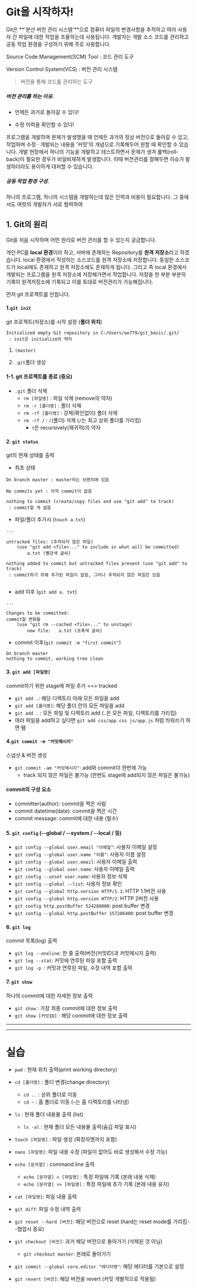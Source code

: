 # Git을 시작하자!



Git은 **'분산 버전 관리 시스템'**으로 컴퓨터 파일의 변경사항을 추적하고 여러 사용자 간 파일에 대한 작업을 조율하는데 사용됩니다. 개발자는 개발 소스 코드를 관리하고 공동 작업 환경을 구성하기 위해 주로 사용합니다.



Source Code Management(SCM) Tool : 코드 관리 도구

Version Control System(VCS) : 버전 관리 시스템

> 버전을 통해 코드를 관리하는 도구



##### 버전 관리를 하는 이유.

* 언제든 과거로 돌아갈 수 있다!

* 수정 이력을 확인할 수 있다!

프로그램을 개발하며 문제가 발생했을 때 언제든 과거의 정상 버전으로 돌아갈 수 있고, 작업하며 수정 · 개발되는 내용을 '커밋'의 개념으로 기록해두어 원할 때 확인할 수 있습니다. 개발 현장에서 하나의 기능을 개발하고 테스트하면서 문제가 생겨 롤백(roll-back)이 필요한 경우가 비일비재하게 발생합니다. 이때 버전관리를 잘해두면 이슈가 발생하더라도 용이하게 대처할 수 있습니다.



##### 공동 작업 환경 구성.

하나의 프로그램, 하나의 시스템을 개발하는데 많은 인력과 비용이 필요합니다. 그 중에서도 여럿의 개발자가 서로 협력하여 





## 1. Git의 원리



Git을 처음 시작하며 어떤 원리로 버전 관리를 할 수 있는지 궁금합니다.

개인 PC를 **local 환경**이라 하고, 서버에 존재하는 Repository를 **원격 저장소**라고 하겠습니다. local 환경에서 작성하는 소스코드를 원격 저장소에 저장합니다. 동일한 소스코드가 local에도 존재하고 원격 저장소에도 존재하게 됩니다. 그리고 즉 local 환경에서 개발되는 프로그램을 원격 저장소에 저장해가면서 작업합니다. 저장을 한 부분 부분의 기록이 원격저장소에 기록되고 이를 토대로 버전관리가 가능해집니다.



먼저 git 프로젝트를 만듭니다. 

#### 1.`git init`

git 프로젝트(저장소)를 시작 설정 (**폴더 위치**)

```
Initialized empty Git repository in C:/Users/wo779/git_basic/.git/
 : init은 initialize의 약자 
```

1. `(master)`

2. `.git`폴더 생성

#### 1-1. git 프로젝트를 종료 (중요)

* `.git` 폴더 삭제
  * `rm [파일명]` : 파일 삭제 (remove의 약자)
  * `rm -r [폴더명]` : 폴더 삭제
  * `rm -rf [폴더명]` : 강제(확인없이) 폴더 삭제
  * `rm -rf /` : `/`(폴더) 삭제 (`/`는 최고 상위 폴더를 가리킴)
    * r은 recursively(재귀적)의 약자



#### 2. `git status`

git의 현재 상태를 출력

* 최초 상태

```
On branch master : master라는 브랜치에 있음

No commits yet : 아직 commit이 없음

nothing to commit (create/copy files and use "git add" to track)
 : commit할 게 없음
```



* 파일/폴더 추가시 (`touch a.txt`)

```
...

untracked files: (추적되지 않은 파일)
	(use "git add <file>..." to include in what will be committed)
		a.txt (빨강색 글씨)

nothing added to commit but untracked files present (use "git add" to track)
 : commit하기 위해 추가된 파일이 없음, 그러나 추적되지 않은 파일은 있음
 
```



* add 이후 (`git add a. txt`)

```
...

Changes to be committed:
commit할 변화들
	(use "git rm --cached <file>..." to unstage)
		new file:	a.txt (초록색 글씨)
```



* commit 이후(`git commit -m "first commit"`)

```
On branch master
nothing to commit, working tree clean
```



#### 3. `git add [파일명]`

commit하기 위한 stage에 파일 추가  ==>  tracked

* `git add .`: 해당 디렉토리 아래 모든 파일을 add
* `git add [폴더명]`: 해당 폴더 안의 모든 파일을 add
* `git add .` : 모든 파일 및 디렉토리 add (`.`은 모든 파일, 디렉토리를 가리킴) 
* 여러 파일을 add하고 싶다면 `git add css/app.css js/app.js` 처럼 띄워쓰기 하면 됌



#### 4.`git commit -m "커밋메시지"`

스냅샷 & 버전 생성

* `git commit -am "커밋메시지"`: add와 commit이 한번에 가능
  * track 되지 않은 파일은 불가능 (한번도 stage에 add되지 않은 파일은 불가능)

#### commit의 구성 요소

* committer(author): commit을 찍은 사람
* commit datetime(date): commit을 찍은 시간
* commit message: commit에 대한 내용 (필수)



#### 5. `git config` (--global / --system / --local / 등)

* `git config --global user.email "이메일"`: 사용자 이메일 설정
* `git config --global user.name "이름"`: 사용자 이름 설정
* `git config --global user.email`: 사용자 이메일 출력
* `git config --global user.name`: 사용자 이메일 출력
* `git config --unset user.name`: 사용자 정보 삭제
* `git config --global --list`: 사용자 정보 확인
* `git config --global http.version HTTP/1.1`: HTTP 1.1버전 사용
* `git config --global http.version HTTP/2`: HTTP 2버전 사용
* `git config http.postBuffer 524288000`: post buffer 변경
* `git config --global http.postBuffer 157286400`: post buffer 변경



#### 6. `git log`

commit 목록(log) 출력

* `git log --oneline`: 한 줄 출력(버전(커밋ID)과 커밋메시지 출력)
* `git log --stat`: 커밋에 연루된 파일 포함 출력
* `git log -p `: 커밋과 연루된 파일, 수정 내역 포함 출력



#### 7. `git show`

하나의 commit에 대한 자세한 정보 출력

* `git show` : 가장 최종 commit에 대한 정보 출력
* `git show [커밋ID]` : 해당 commit에 대한 정보 출력





___

___





# 실습



* `pwd` : 현재 위치 출력(print working directory)
* `cd [폴더명]` : 폴더 변경(change directory)
  * `cd ..` : 상위 폴더로 이동
  * `cd ~` : 홈 폴더로 이동 (`~`는 홈 디렉토리를 나타냄)
* `ls` : 현재 폴더 내용물 출력 (list)
  * `ls -al` : 현재 폴더 모든 내용물 출력(숨김 파일 표시)



* `touch [파일명]` : 파일 생성 (확장자명까지 포함)
* `nano [파일명]`: 파일 내용 수정 (파일이 없어도 바로 생성해서 수정 가능)
* `echo [문자열]` : command line 출력
  * `echo [문자열] > [파일명]` : 특정 파일에 기록 (본래 내용 삭제)
  * `echo [문자열] >> [파일명]` : 특정 파일에 추가 기록 (본래 내용 유지)
* `cat [파일명]`: 파일 내용 출력
* `git diff`: 파일 수정 내역 출력



* `git reset --hard [버전]`: 해당 버전으로 reset (hard는 reset mode를 가리킴--협업시 중요)

* `git checkout [버전]`: 과거 해당 버전으로 돌아가기 (삭제된 것 아님)
  * `git checkout master`: 본래로 돌아가기



* `git commit --global core.editor "에디터명"`: 해당 에디터를 기본으로 설정



* `git revert [버전]`: 해당 버전을 revert (커밋 개별적으로 적용됨)